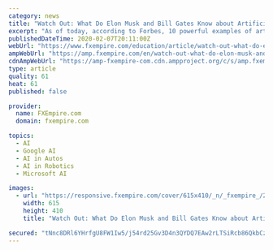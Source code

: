 ```yaml
---
category: news
title: "Watch Out: What Do Elon Musk and Bill Gates Know about Artificial Intelligence"
excerpt: "As of today, according to Forbes, 10 powerful examples of artificial intelligence used today include Google’s DeepMind, but more common AI forms in existence today are: Siri: Apple’s personal assistant, which is computer voice-activated, uses machine-learning technology to get smarter and therefore more adept at predicting and understanding ..."
publishedDateTime: 2020-02-07T20:11:00Z
webUrl: "https://www.fxempire.com/education/article/watch-out-what-do-elon-musk-and-bill-gates-know-about-artificial-intelligence-439421"
ampWebUrl: "https://amp.fxempire.com/en/watch-out-what-do-elon-musk-and-bill-gates-know-about-artificial-intelligence/439421"
cdnAmpWebUrl: "https://amp-fxempire-com.cdn.ampproject.org/c/s/amp.fxempire.com/en/watch-out-what-do-elon-musk-and-bill-gates-know-about-artificial-intelligence/439421"
type: article
quality: 61
heat: 61
published: false

provider:
  name: FXEmpire.com
  domain: fxempire.com

topics:
  - AI
  - Google AI
  - AI in Autos
  - AI in Robotics
  - Microsoft AI

images:
  - url: "https://responsive.fxempire.com/cover/615x410/_n/_fxempire_/2017/09/iStock-137336221.jpg"
    width: 615
    height: 410
    title: "Watch Out: What Do Elon Musk and Bill Gates Know about Artificial Intelligence"

secured: "tNnc8DRl6YHrfgU8FW1Iw5/j54rd25Gv3D4n3QYDQ7EAw2rLTSiRcb86QkbCzPKxrO0mG7UimDDoArBQvPzbTaDpZ1EV/pTzpekMPQjXaHWe4TcKjtpZE/6l1AgBZT60eYkztZO1JHO3p4xq2S/9sapNGpIc6sZoq8YNJBQTnOMA1YbeIg8Gne/57JiZCdaUZHKAo2oqXO77d9DGaLyUDcMIyLJ8CYard+noyS6iQ+fSkV6oaDNku/euI+ddRKo8nmzlw8FG83dlZeVwA8wTz14ELBZnM4m9RmrG7rCHG8S6fLxG0rbREijcxTkYCRCcAvzqlXC4MF+Tf77Qut4r6Z/sS13e9n+abllDnIaqapoMXE7fK2VRbgOq3oDzazp/+gdF0nufXEeyJMJXKGlwnIeym4iD/7O3XIduqMh26RAD6sYtTFMR1iD/qhjD97lgeywo1NLaRIyj0aOQ4hgt9BgUBggHlrwrybcYbb5zsWI=;pE+IAa46Ko78P+aLDu7GlA=="
---
```


